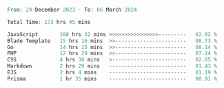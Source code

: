 
<!--START_SECTION:waka-->

```rust
From: 29 December 2023 - To: 06 March 2024

Total Time: 173 hrs 45 mins

JavaScript       108 hrs 32 mins >>>>>>>>>>>>>>>>---------   62.02 %
Blade Template   15 hrs 16 mins  >>-----------------------   08.73 %
Go               14 hrs 15 mins  >>-----------------------   08.14 %
PHP              12 hrs 29 mins  >>-----------------------   07.14 %
CSS              4 hrs 38 mins   >------------------------   02.65 %
Markdown         2 hrs 29 mins   -------------------------   01.43 %
EJS              2 hrs 4 mins    -------------------------   01.19 %
Prisma           1 hr 35 mins    -------------------------   00.91 %
```

<!--END_SECTION:waka-->
<!---
Abedmuh/Abedmuh is a ✨ special ✨ repository because its `README.md` (this file) appears on your GitHub profile.
You can click the Preview link to take a look at your changes.
--->
